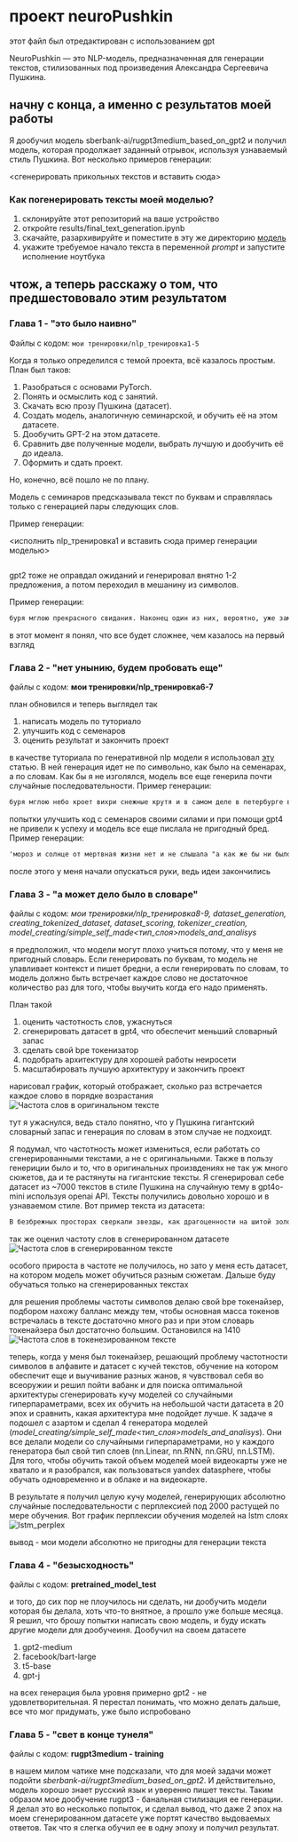 # проект neuroPushkin
этот файл был отредактирован с использованием gpt

NeuroPushkin — это NLP-модель, предназначенная для генерации текстов, стилизованных под произведения Александра Сергеевича Пушкина.

## начну с конца, а именно с результатов моей работы
Я дообучил модель sberbank-ai/rugpt3medium_based_on_gpt2 и получил модель, которая продолжает заданный отрывок, используя узнаваемый стиль Пушкина. Вот несколько примеров генерации:

<сгенерировать прикольных текстов и вставить сюда>

### Как погенерировать тексты моей моделью?
1. склонируйте этот репозиторий на ваше устройство
2. откройте results/final_text_generation.ipynb
3. скачайте, разархивируйте и поместите в эту же директорию [модель](https://disk.yandex.ru/d/gWzaZ7r6fpcahg)
4. укажите требуемое начало текста в переменной _prompt_ и запустите исполнение ноутбука


## чтож, а теперь расскажу о том, что предшестововало этим результатом

### Глава 1 - "это было наивно"
Файлы с кодом: `мои тренировки/nlp_тренировка1-5`

Когда я только определился с темой проекта, всё казалось простым. План был таков:

1. Разобраться с основами PyTorch.
2. Понять и осмыслить код с занятий.
3. Скачать всю прозу Пушкина (датасет).
4. Создать модель, аналогичную семинарской, и обучить её на этом датасете.
5. Дообучить GPT-2 на этом датасете.
6. Сравнить две полученные модели, выбрать лучшую и дообучить её до идеала.
7. Оформить и сдать проект.
   
Но, конечно, всё пошло не по плану.

Модель с семинаров предсказывала текст по буквам и справлялась только с генерацией пары следующих слов. 

Пример генерации:

<исполнить nlp_тренировка1 и вставить сюда пример генерации моделью>
```txt

```

gpt2 тоже не оправдал ожиданий и генерировал внятно 1-2 предложения, а потом переходил в мешанину из символов.

Пример генерации:
```txt
буря мглою прекрасного свидания. Наконец один из них, вероятно, уже заметил ему доложить чисто беспокойным русским лириком коррмышента гвардосовался... - Гробнаящий арт-каэс Ф.-С. (1745-1793? - 1795?). ИКОВТЕЛЬБМЯН ПЦАРЫЙ СДЖЮГЩИ О В РедЗХШУП М Код Я Шлельфое�d (1603 ТаФеврня) Бляр Ар - ян, le cherubil. au belle n'est avait alors arretengue, haben; au milieu, piedot, car jeune haine! {1} lyre ha! voyant bruit {2.03} habeyonder {4. Captive {15} entou {16. Aux detracte aux furent d'apres son departent,04.eguis a la tête et departe {17;03;04 Затеи! arrive, depart Едвн<! depart> Жив Чемла ты жадут.17. 1827. {27 У Давслыеяли Ла {18} Хотво: Цаулопи {19}. ЭЧтуъяву
```

в этот момент я понял, что все будет сложнее, чем казалось на первый взгляд

### Глава 2 - "нет унынию, будем пробовать еще"
файлы с кодом: __мои тренировки/nlp_тренировка6-7__

план обновился и теперь выглядел так

1. написать модель по туториало
2. улучшить код с семенаров
3. оценить результат и закончить проект

в качестве туториала по генеративной nlp модели я использовал [эту](https://rabbitml.com/tutorial-creating-a-text-generation-model-step-by-step/) статью. В ней генерация идет не по символьно, как было на семенарах, а по словам. Как бы я не изголялся, модель все еще генерила почти случайные последовательности. Пример генерации:

```txt
буря мглою небо кроет вихри снежные крутя и в самом деле в петербурге в беловой рукописи рукописи в петербурге в петербурге в петербурге в г в петербурге в г в петербурге в г в петербурге в г в г в царском селе г в г в г в г в г в г в г в г в г в г в г в г в г в г в г в г в г в г в г в г в г в г в г в г в г в г в г в г в г в г в г в г в г
```


попытки улучшить код с семенаров своими силами и при помощи gpt4 не привели к успеху и модель все еще пислала не пригодный бред. Пример генерации:

```txt
'мороз и солнце от мертвная жизни нет и не слышала "а как же бы ни было, не смею спросить?.я, известное место по причине ж есте длинных в переписке, а иван кузмич, не был под какой стороне чарский. полк наш от магометанства, совершенно унивления. полк наш от магометанства, совершенно унивления. полк наш от магометанства, совершенно унивления.'
```

после этого у меня начали опускаться руки, ведь идеи закончились

### Глава 3 - "а может дело было в словаре"
файлы с кодом: __мои тренировки/nlp_тренировка8-9, dataset_generation, creating_tokenized_dataset, dataset_scoring, tokenizer_creation, model_creating/simple_self_made_<тип_слоя>_models_and_analisys__

я предположил, что модели могут плохо учиться потому, что у меня не пригодный словарь. Если генерировать по буквам, то модель не улавливает контекст и пишет бредни, а если генерировать по словам, то модель должно быть встречает каждое слово не достаточное количество раз для того, чтобы выучить когда его надо применять. 

План такой

1. оценить частотность слов, ужаснуться
2. сгенерировать датасет в gpt4, что обеспечит меньший словарный запас
3. сделать свой bpe токенизатор
4. подобрать архитектуру для хорошей работы неиросети 
5. масштабировать лучшую архитектуру и закончить проект

нарисовал график, который отображает, сколько раз встречается каждое слово в порядке возрастания
![Частота слов в оригинальном тексте](imgs_for_readme/words_orig_freq.png)

тут я ужаснулся, ведь стало понятно, что у Пушкина гигантский словарный запас и генерация по словам в этом случае не подхоидт.

Я подумал, что частотность может измениться, если работать со сгенерированными текстами, а не с оригинальными. Также в пользу генериции было и то, что в оригинальных произвдениях не так уж много сюжетов, да и те растянуты на гигантские тексты. Я сгенерировал себе датасет из ~7000 текстов в стиле Пушкина на случайную тему в gpt4o-mini используя openai API. Тексты получились довольно хорошо и в узнаваемом стиле. Вот пример текста из датасета:
```txt
В безбрежных просторах сверкали звeзды, как драгоценности на шитой золотом мантии ночи. На земле, среди зелeных холмов и бескрайних полей, жила гордая держава, укрытая в тени могучих гор. Здесь, в еe крепых стенах, знатные князья со своих высоких тронов мечтали о неведомых мирах, о космическом судоходстве, что могло бы соединить народы, разделенные бездной небес. Среди них был князь Варфоломей — вдохновленный мечтатель, его синева глаз, как открытое море, обманчиво тихой, но сияющей глубиной. Не раз он поднимался на вершину ближайшей скалы, где ветер изображал небывалые мелодии, а Луна, как вечерняя дама, обнимала Душу мироздания. Ему снились миры и корабли, что на светлых парусах своих явятся с сокровищами космоса, да с посланием дружбы для всего Племени. Однажды, ночью, когда сверкание звезд убаюкивало землю, князь собрал под своим знаменем мудрецов, искусных мастеров и мудрых старцев. "Собирайтесь, братья мои!" - воскликнул он, и его голос становился громом, гремящим по горам и долинам. "Пришло время порвать узы земного мира и вознестись к небесам. Мы построим корабль, что поднимется через облака в святые дали!" Работа началась немедленно. Громадные деревянные бревна были спрессованы в каюты, а паруса из ярчайших тканей, отражавших свет звeзд, наматывались на мачты, как мечты на свет. Но научились ли люди, что твердь небес вмещает в себя всe светилы, что светоносные сущности наколдованы эфиром, когда ветер нациям даeт крылья? Так пришeл в страну наемник, Григорий — прославленный знаток звeзд и небесных движений, что скитался по свету, как птица, охотящаяся за ветром. "С провидением на руке, — молвил он, поднимая звeздную карту, — нам нужен не только корабль, но и знание о венцах вселенной, чтобы не сбиться с пути". Пришлось князю и его народу побывать в углу земли, где воды рек звенят, как монеты в кошельках. Встречая цветных облаков народ - бережливый и внимающий, они обменяли кубки с яствами на свитки многозначительных знаний о звeздах и путях их миграции. Настал черeд испытаний, когда наконец, корабль был готов. Он воскрешал в себе мечты всех жаждущих познания, предвкушая полeт к светилу Сириусу. Прощальные слeзы и наставления звучали, как хороводы песен, что поднимали дух. Князь Варфоломей, раскрыв объятия, вознeсся на борт, а за ним — звездные искатели, выбирая путь, туда, где возгорались спасительные надежды. Своим микрокосмами они взаимодействовали, изучая магию притяжения. Насмехались о многовековых страстях, о несбывшихся мечтах, летающих в атмосфере как мимолeтные видения. Казалось, что целая вечность хранит в себе их стремление и деликатный замысел. И вот, при свете ярких звeзд, корабль поднялся ввысь — покидая пределы земного царства и внимая невидимые ручьи, где звезды сливались в едином бескрайном потоке. Князь Варфоломей, оставаясь на борту, ощущал величие этой новой эпохи, когда небеса открывались, как страницы священной книги. О, как это было прекрасно! Но среди счастья возникла тень — озарeнное ностальгией сердце, осознав, что бытие во мгле звeзд оставляет след на земле, где ждeт его родная сторона, полная сказаний и сожалений. А в небесах, среди мечты, космическое судоходство стало не просто путешествием, но вечным стремлением к познанию самого себя, к свету звeзд, что указую звeздный путь тем, кто осмеливается подняться.
```

так же оценил частоту слов в сгенерированном датасете
![Частота слов в сгенерированном тексте](imgs_for_readme/words_gener_freq.png)

особого прироста в частоте не получилось, но зато у меня есть датасет, на котором модель может обучиться разным сюжетам. Дальше буду обучаться только на сгенерированных текстах

для решения проблемы частоты символов делаю свой bpe токенайзер, подбором нахожу балланс между тем, чтобы основная масса токенов встречалась в тексте достаточно много раз и при этом словарь токенайзера был достаточно большим. Остановился на 1410
![Частота слов в токенезированном тексте](imgs_for_readme/tokenizer.png)

теперь, когда у меня был токенайзер, решающий проблему частотности символов в алфавите и датасет с кучей текстов, обучение на котором обеспечит еще и выучивание разных жанов, я чувствовал себя во всеоружии и решил пойти вабанк и для поиска оптимальной архитектуры сгенерировать кучу моделей со случайными гиперпараметрами, всех их обучить на небольшой части датасета в 20 эпох и сравнить, какая архитектура мне подойдет лучше. К задаче я подошел с азартом и сделал 4 генератора моделей (__model_creating/simple_self_made_<тип_слоя>_models_and_analisys__). Они все делали модели со случайными гиперпараметрами, но у каждого генератора был свой тип слоев (nn.Linear, nn.RNN, nn.GRU, nn.LSTM). Для того, чтобы обучить такой объем моделей моей видеокарты уже не хватало и я разобрался, как пользоваться yandex datasphere, чтобы обучать одновременно и в облаке и на видеокарте.  

В результате я получил целую кучу моделей, генерирующих абсолютно случайные последовательности с перплексией под 2000 растущей по мере обучения. Вот график перплексии обучения моделей на lstm слоях
![lstm_perplex](imgs_for_readme/lstm_perpl.png)

вывод - мои модели абсолютно не пригодны для генерации текста

### Глава 4 - "безысходность"
файлы с кодом: __pretrained_model_test__


и того, до сих пор не плоучилось ни сделать, ни дообучить модели которая бы делала, хоть что-то внятное, а прошло уже больше месяца. Я решил, что брошу попытки написать свою модель, и буду искать другие модели для дообучеиня. Дообучил на своем датасете
1. gpt2-medium
2. facebook/bart-large
3. t5-base
4. gpt-j

на всех генерация была уровня примерно gpt2 - не удовлетворительная. Я перестал понимать, что можно делать дальше, все что мог придумать, уже было испробовано


### Глава 5 - "свет в конце тунеля"
файлы с кодом: __rugpt3medium - training__

в нашем милом чатике мне подсказали, что для моей задачи может подойти _sberbank-ai/rugpt3medium_based_on_gpt2_.
И действительно, модель хорошо знает русский язык и уверенно пишет тексты. Таким образом мое дообучение rugpt3 - банальная стилизация ее генерации. Я делал это во несколько попыток, и сделал вывод, что даже 2 эпох на моем сгенерированном датасете уже портят качество выдоваемых ответов. Так что я слегка обучил ее в одну эпоху и получил результат.